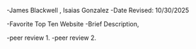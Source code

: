 -James Blackwell , Isaias Gonzalez
-Date Revised: 10/30/2025

-Favorite Top Ten Website
-Brief Description,

-peer review 1.
-peer review 2.
